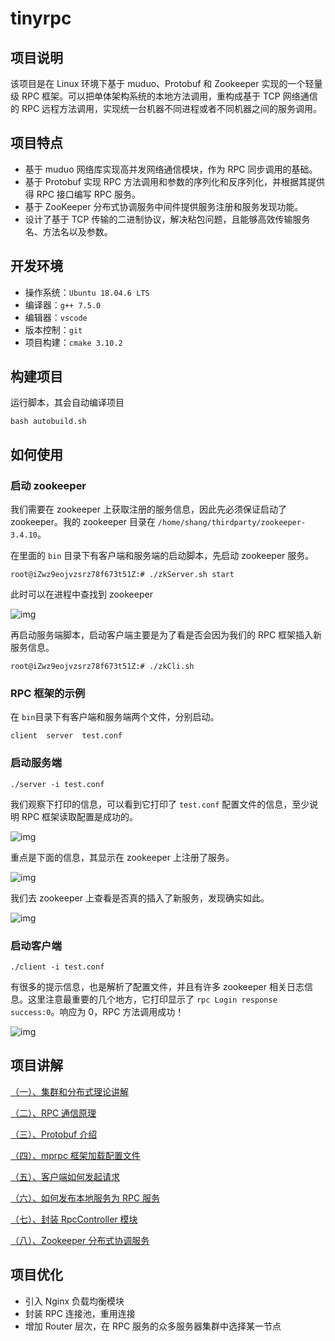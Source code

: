 # tinyrpc
## 项目说明

该项目是在 Linux 环境下基于 muduo、Protobuf 和 Zookeeper 实现的一个轻量级 RPC 框架。可以把单体架构系统的本地方法调用，重构成基于 TCP 网络通信的 RPC 远程方法调用，实现统一台机器不同进程或者不同机器之间的服务调用。

## 项目特点

- 基于 muduo 网络库实现高并发网络通信模块，作为 RPC 同步调用的基础。
- 基于 Protobuf 实现 RPC 方法调用和参数的序列化和反序列化，并根据其提供得 RPC 接口编写 RPC 服务。
- 基于 ZooKeeper 分布式协调服务中间件提供服务注册和服务发现功能。
- 设计了基于 TCP 传输的二进制协议，解决粘包问题，且能够高效传输服务名、方法名以及参数。

## 开发环境

- 操作系统：`Ubuntu 18.04.6 LTS`
- 编译器：`g++ 7.5.0`
- 编辑器：`vscode`
- 版本控制：`git`
- 项目构建：`cmake 3.10.2`

## 构建项目

运行脚本，其会自动编译项目

```shell
bash autobuild.sh 
```

## 如何使用

### 启动 zookeeper

我们需要在 zookeeper 上获取注册的服务信息，因此先必须保证启动了 zookeeper。我的 zookeeper 目录在 `/home/shang/thirdparty/zookeeper-3.4.10`。

在里面的 `bin` 目录下有客户端和服务端的启动脚本，先启动 zookeeper 服务。

```shell
root@iZwz9eojvzsrz78f673t51Z:# ./zkServer.sh start
```

此时可以在进程中查找到 zookeeper

![img](https://cdn.nlark.com/yuque/0/2022/png/26752078/1665126405491-abb39072-26ef-482d-aa98-eff0b338fe21.png)

再启动服务端脚本，启动客户端主要是为了看是否会因为我们的 RPC 框架插入新服务信息。

```shell
root@iZwz9eojvzsrz78f673t51Z:# ./zkCli.sh
```

### RPC 框架的示例

在 `bin`目录下有客户端和服务端两个文件，分别启动。

```shell
client  server  test.conf
```

### 启动服务端

```shell
./server -i test.conf
```

我们观察下打印的信息，可以看到它打印了 `test.conf` 配置文件的信息，至少说明 RPC 框架读取配置是成功的。

![img](https://cdn.nlark.com/yuque/0/2022/png/26752078/1665126529669-699ea4c3-4a91-4839-9a89-f374b839bf40.png)

重点是下面的信息，其显示在 zookeeper 上注册了服务。

![img](https://cdn.nlark.com/yuque/0/2022/png/26752078/1665126654779-03fd180a-32c2-429e-8196-242c464c348b.png)

我们去 zookeeper 上查看是否真的插入了新服务，发现确实如此。

![img](https://cdn.nlark.com/yuque/0/2022/png/26752078/1665126668882-548ef033-0dcc-4f3c-bcd9-fec1a485e3d5.png)

### 启动客户端

```shell
./client -i test.conf
```

有很多的提示信息，也是解析了配置文件，并且有许多 zookeeper 相关日志信息。这里注意最重要的几个地方，它打印显示了 `rpc Login response success:0`。响应为 0，RPC 方法调用成功！

![img](https://cdn.nlark.com/yuque/0/2022/png/26752078/1665126722724-17ce8451-fab4-46e3-9b71-c935309bb89f.png)

## 项目讲解

[（一）、集群和分布式理论讲解](./项目讲解/01.集群和分布式理论讲解.md)

[（二）、RPC 通信原理](./项目讲解/02.RPC通信原理.md)

[（三）、Protobuf 介绍](./项目讲解/03.Protobuf介绍.md)

[（四）、mprpc 框架加载配置文件](./项目讲解/04.mprpc框架加载配置文件.md)

[（五）、客户端如何发起请求](./项目讲解/05.客户端如何发起请求.md)

[（六）、如何发布本地服务为 RPC 服务](./项目讲解/06.如何发布本地服务为RPC服务.md)

[（七）、封装 RpcController 模块](./项目讲解/07.封装RpcController模块.md)

[（八）、Zookeeper 分布式协调服务](./项目讲解/08.Zookeeper分布式协调服务.md)

## 项目优化

- 引入 Nginx 负载均衡模块
- 封装 RPC 连接池，重用连接
- 增加 Router 层次，在 RPC 服务的众多服务器集群中选择某一节点